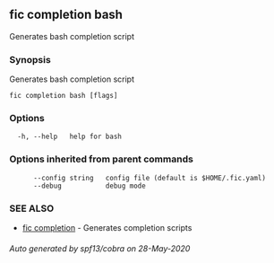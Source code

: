 ## fic completion bash

Generates bash completion script

### Synopsis

Generates bash completion script

```
fic completion bash [flags]
```

### Options

```
  -h, --help   help for bash
```

### Options inherited from parent commands

```
      --config string   config file (default is $HOME/.fic.yaml)
      --debug           debug mode
```

### SEE ALSO

* [fic completion](fic_completion.md)	 - Generates completion scripts

###### Auto generated by spf13/cobra on 28-May-2020
